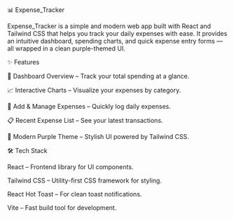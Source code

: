 📊 Expense_Tracker

Expense_Tracker is a simple and modern web app built with React and Tailwind CSS that helps you track your daily expenses with ease. It provides an intuitive dashboard, spending charts, and quick expense entry forms — all wrapped in a clean purple-themed UI.

✨ Features

📌 Dashboard Overview – Track your total spending at a glance.

📈 Interactive Charts – Visualize your expenses by category.

📝 Add & Manage Expenses – Quickly log daily expenses.

📋 Recent Expense List – See your latest transactions.

🎨 Modern Purple Theme – Stylish UI powered by Tailwind CSS.

🛠️ Tech Stack

React – Frontend library for UI components.

Tailwind CSS – Utility-first CSS framework for styling.

React Hot Toast – For clean toast notifications.

Vite – Fast build tool for development.
